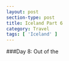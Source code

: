 ```yaml
---
layout: post
section-type: post
title: Iceland Part 6
category: Travel
tags: [ 'Iceland' ]
---
```

###Day 8: Out of the 